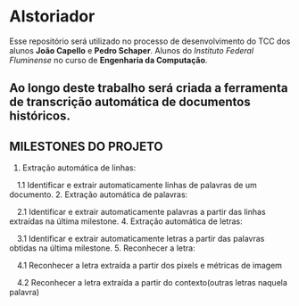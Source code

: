 # AIstoriador
Esse repositório será utilizado no processo de desenvolvimento do TCC dos alunos **João Capello** e **Pedro Schaper**.
Alunos do _Instituto Federal Fluminense_ no curso de **Engenharia da Computação**.

Ao longo deste trabalho será criada a ferramenta de transcrição automática de documentos históricos.
---
## MILESTONES DO PROJETO
1. Extração automática de linhas:

  &emsp;1.1 Identificar e extrair automaticamente linhas de palavras de um documento.
2. Extração automática de palavras:

  &emsp;2.1 Identificar e extrair automaticamente palavras a partir das linhas extraídas na última milestone.
4. Extração automática de letras:
  
  &emsp;3.1 Identificar e extrair automaticamente letras a partir das palavras obtidas na última milestone.
5. Reconhecer a letra:
  
  &emsp;4.1 Reconhecer a letra extraída a partir dos pixels e métricas de imagem
  
  &emsp;4.2 Reconhecer a letra extraída a partir do contexto(outras letras naquela palavra)
